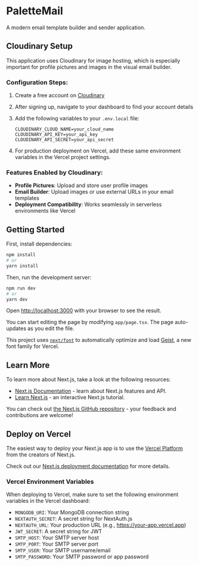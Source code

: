 # PaletteMail

A modern email template builder and sender application.

## Cloudinary Setup

This application uses Cloudinary for image hosting, which is especially important for profile pictures and images in the visual email builder.

### Configuration Steps:

1. Create a free account on [Cloudinary](https://cloudinary.com/users/register/free)

2. After signing up, navigate to your dashboard to find your account details

3. Add the following variables to your `.env.local` file:
   ```
   CLOUDINARY_CLOUD_NAME=your_cloud_name
   CLOUDINARY_API_KEY=your_api_key
   CLOUDINARY_API_SECRET=your_api_secret
   ```

4. For production deployment on Vercel, add these same environment variables in the Vercel project settings.

### Features Enabled by Cloudinary:

- **Profile Pictures**: Upload and store user profile images
- **Email Builder**: Upload images or use external URLs in your email templates
- **Deployment Compatibility**: Works seamlessly in serverless environments like Vercel

## Getting Started

First, install dependencies:

```bash
npm install
# or
yarn install
```

Then, run the development server:

```bash
npm run dev
# or
yarn dev
```

Open [http://localhost:3000](http://localhost:3000) with your browser to see the result.

You can start editing the page by modifying `app/page.tsx`. The page auto-updates as you edit the file.

This project uses [`next/font`](https://nextjs.org/docs/app/building-your-application/optimizing/fonts) to automatically optimize and load [Geist](https://vercel.com/font), a new font family for Vercel.

## Learn More

To learn more about Next.js, take a look at the following resources:

- [Next.js Documentation](https://nextjs.org/docs) - learn about Next.js features and API.
- [Learn Next.js](https://nextjs.org/learn) - an interactive Next.js tutorial.

You can check out [the Next.js GitHub repository](https://github.com/vercel/next.js) - your feedback and contributions are welcome!

## Deploy on Vercel

The easiest way to deploy your Next.js app is to use the [Vercel Platform](https://vercel.com/new?utm_medium=default-template&filter=next.js&utm_source=create-next-app&utm_campaign=create-next-app-readme) from the creators of Next.js.

Check out our [Next.js deployment documentation](https://nextjs.org/docs/app/building-your-application/deploying) for more details.

### Vercel Environment Variables

When deploying to Vercel, make sure to set the following environment variables in the Vercel dashboard:

- `MONGODB_URI`: Your MongoDB connection string
- `NEXTAUTH_SECRET`: A secret string for NextAuth.js
- `NEXTAUTH_URL`: Your production URL (e.g., https://your-app.vercel.app)
- `JWT_SECRET`: A secret string for JWT
- `SMTP_HOST`: Your SMTP server host
- `SMTP_PORT`: Your SMTP server port
- `SMTP_USER`: Your SMTP username/email
- `SMTP_PASSWORD`: Your SMTP password or app password
